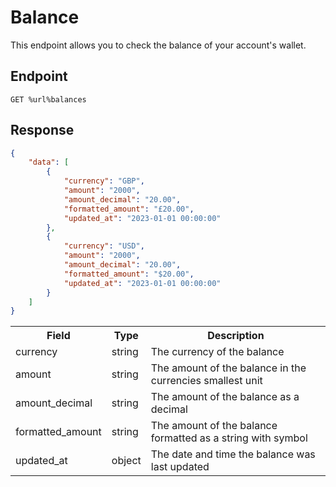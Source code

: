 # Balance

This endpoint allows you to check the balance of your account's wallet.

## Endpoint

```http
GET %url%balances
```

## Response

```json
{
    "data": [
        {
            "currency": "GBP",
            "amount": "2000",
            "amount_decimal": "20.00",
            "formatted_amount": "£20.00",
            "updated_at": "2023-01-01 00:00:00"
        },
        {
            "currency": "USD",
            "amount": "2000",
            "amount_decimal": "20.00",
            "formatted_amount": "$20.00",
            "updated_at": "2023-01-01 00:00:00"
        }
    ]
}
```

<table>
    <tr>
        <th>Field</th>
        <th>Type</th>
        <th>Description</th>
    </tr>
    <tr>
        <td>currency</td>
        <td>string</td>
        <td>The currency of the balance</td>
    </tr>
    <tr>
        <td>amount</td>
        <td>string</td>
        <td>The amount of the balance in the currencies smallest unit</td>
    </tr>
    <tr>
        <td>amount_decimal</td>
        <td>string</td>
        <td>The amount of the balance as a decimal</td>
    </tr>
    <tr>
        <td>formatted_amount</td>
        <td>string</td>
        <td>The amount of the balance formatted as a string with symbol</td>
    </tr>
    <tr>
        <td>updated_at</td>
        <td>object</td>
        <td>The date and time the balance was last updated</td>
    </tr>
</table>
